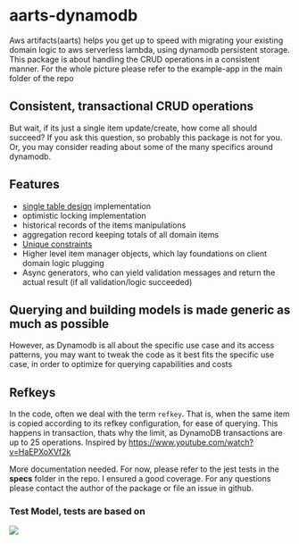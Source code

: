 # aarts-dynamodb
Aws artifacts(aarts) helps you get up to speed with migrating your existing domain logic to aws serverless lambda, using dynamodb persistent storage. This package is about handling the CRUD operations in a consistent manner. For the whole picture please refer to the example-app in the main folder of the repo 

## Consistent, transactional CRUD operations
But wait, if its just a single item update/create, how come all should succeed? If you ask this question, so probably this package is not for you. Or, you may consider reading about some of the many specifics around dynamodb.

## Features 
- [single table design](https://docs.aws.amazon.com/amazondynamodb/latest/developerguide/bp-general-nosql-design.html#bp-general-nosql-design-concepts) implementation
- optimistic locking implementation
- historical records of the items manipulations
- aggregation record keeping totals of all domain items
- [Unique constraints](https://aws.amazon.com/blogs/database/simulating-amazon-dynamodb-unique-constraints-using-transactions/)
- Higher level item manager objects, which lay foundations on client domain logic plugging
- Async generators, who can yield validation messages and return the actual result (if all validation/logic succeeded)

## Querying and building models is made generic as much as possible 
However, as Dynamodb is all about the specific use case and its access patterns, you may want to tweak the code as it best fits the specific use case, in order to optimize for querying capabilities and costs

## Refkeys
In the code, often we deal with the term `refkey`. That is, when the same item is copied according to its refkey configuration, for ease of querying.
This happens in transaction, thats why the limit, as DynamoDB transactions are up to 25 operations. 
Inspired by https://www.youtube.com/watch?v=HaEPXoXVf2k

More documentation needed. For now, please refer to the jest tests in the __specs__ folder in the repo. I ensured a good coverage. For any questions please contact the author of the package or file an issue in github.

### Test Model, tests are based on
<img src="https://github.com/akrsmv/aarts-core/blob/master/packages/aarts-dynamodb/test-model.svg">



